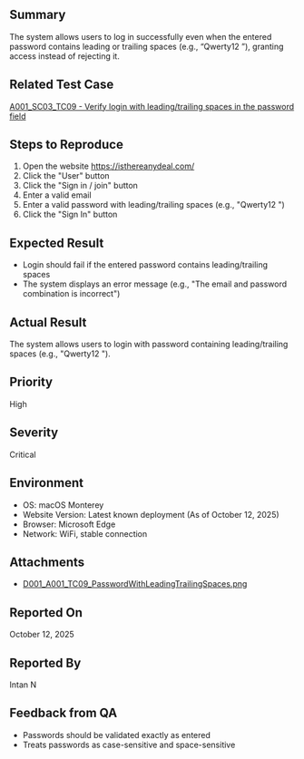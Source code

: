 ## Summary
The system allows users to log in successfully even when the entered password contains leading or trailing spaces (e.g., “Qwerty12 ”), granting access instead of rejecting it.

## Related Test Case
[A001_SC03_TC09 - Verify login with leading/trailing spaces in the password field](https://github.com/nezucode/ManualTesting-IsThereAnyDeals/blob/main/test%20cases/authentication/login/input_field_validation.md)

## Steps to Reproduce
1. Open the website https://isthereanydeal.com/
2. Click the "User" button
3. Click the "Sign in / join" button
4. Enter a valid email
5. Enter a valid password with leading/trailing spaces (e.g., "Qwerty12 ")
6. Click the "Sign In" button

## Expected Result
- Login should fail if the entered password contains leading/trailing spaces 
- The system displays an error message (e.g., "The email and password combination is incorrect")

## Actual Result
The system allows users to login with password containing leading/trailing spaces (e.g., "Qwerty12 ").

## Priority
High

## Severity
Critical

## Environment
- OS: macOS Monterey
- Website Version: Latest known deployment (As of October 12, 2025)
- Browser: Microsoft Edge
- Network: WiFi, stable connection

## Attachments
- [D001_A001_TC09_PasswordWithLeadingTrailingSpaces.png](https://github.com/nezucode/ManualTesting-IsThereAnyDeals/blob/main/screenshots/ISTAD_A001_TC09_PasswordWithLeadingTrailingSpaces.png)

## Reported On
October 12, 2025

## Reported By
Intan N

## Feedback from QA
- Passwords should be validated exactly as entered
- Treats passwords as case-sensitive and space-sensitive
